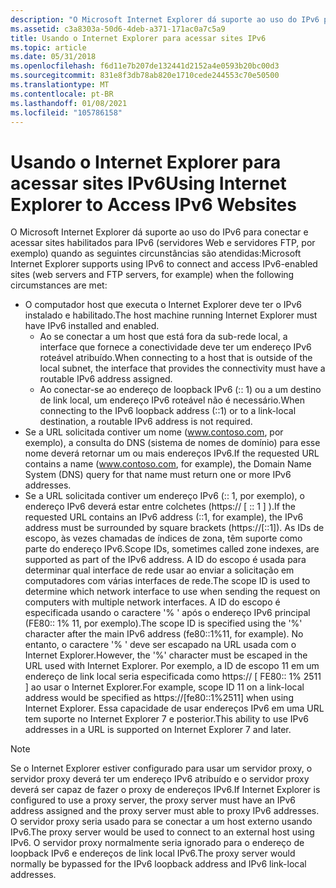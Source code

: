```yaml
---
description: "O Microsoft Internet Explorer dá suporte ao uso do IPv6 para conectar e acessar sites habilitados para IPv6 (servidores Web e servidores FTP, por exemplo) quando as seguintes circunstâncias são atendidas: o computador host executando o Internet Explorer deve ter o IPv6 instalado e habilitado. Ao se conectar a um host que está fora da sub-rede local, a interface que fornece a conectividade deve ter um endereço IPv6 roteável atribuído. Ao conectar-se ao endereço de loopback IPv6 (:: 1) ou a um destino de link local, um endereço IPv6 roteável não é necessário. Se a URL solicitada contiver um nome (www.contoso.com, por exemplo), a consulta do DNS (sistema de nomes de domínio) para esse nome deverá retornar um ou mais endereços IPv6. Se a URL solicitada contiver um endereço IPv6 (:: 1, por exemplo), o endereço IPv6 deverá estar entre colchetes (https:// \\[ :: 1 \\] ). As IDs de escopo, às vezes chamadas de índices de zona, têm suporte como parte do endereço IPv6. A ID do escopo é usada para determinar qual interface de rede usar ao enviar a solicitação em computadores com várias interfaces de rede. A ID do escopo é especificada usando o caractere '% ' após o endereço IPv6 principal (FE80:: 1% 11, por exemplo). No entanto, o caractere '% ' deve ser escapado na URL usada com o Internet Explorer. Por exemplo, a ID de escopo 11 em um endereço de link local seria especificada como https:// \\[ FE80:: 1% 2511 \\] ao usar o Internet Explorer. Essa capacidade de usar endereços IPv6 em uma URL tem suporte no Internet Explorer 7 e posterior."
ms.assetid: c3a8303a-50d6-4deb-a371-171ac0a7c5a9
title: Usando o Internet Explorer para acessar sites IPv6
ms.topic: article
ms.date: 05/31/2018
ms.openlocfilehash: f6d11e7b207de132441d2152a4e0593b20bc00d3
ms.sourcegitcommit: 831e8f3db78ab820e1710cede244553c70e50500
ms.translationtype: MT
ms.contentlocale: pt-BR
ms.lasthandoff: 01/08/2021
ms.locfileid: "105786158"
---
```

# <a name="using-internet-explorer-to-access-ipv6-websites"></a><span data-ttu-id="5403e-109">Usando o Internet Explorer para acessar sites IPv6</span><span class="sxs-lookup"><span data-stu-id="5403e-109">Using Internet Explorer to Access IPv6 Websites</span></span>

<span data-ttu-id="5403e-110">O Microsoft Internet Explorer dá suporte ao uso do IPv6 para conectar e acessar sites habilitados para IPv6 (servidores Web e servidores FTP, por exemplo) quando as seguintes circunstâncias são atendidas:</span><span class="sxs-lookup"><span data-stu-id="5403e-110">Microsoft Internet Explorer supports using IPv6 to connect and access IPv6-enabled sites (web servers and FTP servers, for example) when the following circumstances are met:</span></span>

-   <span data-ttu-id="5403e-111">O computador host que executa o Internet Explorer deve ter o IPv6 instalado e habilitado.</span><span class="sxs-lookup"><span data-stu-id="5403e-111">The host machine running Internet Explorer must have IPv6 installed and enabled.</span></span>
    -   <span data-ttu-id="5403e-112">Ao se conectar a um host que está fora da sub-rede local, a interface que fornece a conectividade deve ter um endereço IPv6 roteável atribuído.</span><span class="sxs-lookup"><span data-stu-id="5403e-112">When connecting to a host that is outside of the local subnet, the interface that provides the connectivity must have a routable IPv6 address assigned.</span></span>
    -   <span data-ttu-id="5403e-113">Ao conectar-se ao endereço de loopback IPv6 (:: 1) ou a um destino de link local, um endereço IPv6 roteável não é necessário.</span><span class="sxs-lookup"><span data-stu-id="5403e-113">When connecting to the IPv6 loopback address (::1) or to a link-local destination, a routable IPv6 address is not required.</span></span>
-   <span data-ttu-id="5403e-114">Se a URL solicitada contiver um nome (www.contoso.com, por exemplo), a consulta do DNS (sistema de nomes de domínio) para esse nome deverá retornar um ou mais endereços IPv6.</span><span class="sxs-lookup"><span data-stu-id="5403e-114">If the requested URL contains a name (www.contoso.com, for example), the Domain Name System (DNS) query for that name must return one or more IPv6 addresses.</span></span>
-   <span data-ttu-id="5403e-115">Se a URL solicitada contiver um endereço IPv6 (:: 1, por exemplo), o endereço IPv6 deverá estar entre colchetes (https:// \[ :: 1 \] ).</span><span class="sxs-lookup"><span data-stu-id="5403e-115">If the requested URL contains an IPv6 address (::1, for example), the IPv6 address must be surrounded by square brackets (https://\[::1\]).</span></span> <span data-ttu-id="5403e-116">As IDs de escopo, às vezes chamadas de índices de zona, têm suporte como parte do endereço IPv6.</span><span class="sxs-lookup"><span data-stu-id="5403e-116">Scope IDs, sometimes called zone indexes, are supported as part of the IPv6 address.</span></span> <span data-ttu-id="5403e-117">A ID do escopo é usada para determinar qual interface de rede usar ao enviar a solicitação em computadores com várias interfaces de rede.</span><span class="sxs-lookup"><span data-stu-id="5403e-117">The scope ID is used to determine which network interface to use when sending the request on computers with multiple network interfaces.</span></span> <span data-ttu-id="5403e-118">A ID do escopo é especificada usando o caractere '% ' após o endereço IPv6 principal (FE80:: 1% 11, por exemplo).</span><span class="sxs-lookup"><span data-stu-id="5403e-118">The scope ID is specified using the '%' character after the main IPv6 address (fe80::1%11, for example).</span></span> <span data-ttu-id="5403e-119">No entanto, o caractere '% ' deve ser escapado na URL usada com o Internet Explorer.</span><span class="sxs-lookup"><span data-stu-id="5403e-119">However, the '%' character must be escaped in the URL used with Internet Explorer.</span></span> <span data-ttu-id="5403e-120">Por exemplo, a ID de escopo 11 em um endereço de link local seria especificada como https:// \[ FE80:: 1% 2511 \] ao usar o Internet Explorer.</span><span class="sxs-lookup"><span data-stu-id="5403e-120">For example, scope ID 11 on a link-local address would be specified as https://\[fe80::1%2511\] when using Internet Explorer.</span></span> <span data-ttu-id="5403e-121">Essa capacidade de usar endereços IPv6 em uma URL tem suporte no Internet Explorer 7 e posterior.</span><span class="sxs-lookup"><span data-stu-id="5403e-121">This ability to use IPv6 addresses in a URL is supported on Internet Explorer 7 and later.</span></span>

> [!Note]  
> <span data-ttu-id="5403e-122">Se o Internet Explorer estiver configurado para usar um servidor proxy, o servidor proxy deverá ter um endereço IPv6 atribuído e o servidor proxy deverá ser capaz de fazer o proxy de endereços IPv6.</span><span class="sxs-lookup"><span data-stu-id="5403e-122">If Internet Explorer is configured to use a proxy server, the proxy server must have an IPv6 address assigned and the proxy server must able to proxy IPv6 addresses.</span></span> <span data-ttu-id="5403e-123">O servidor proxy seria usado para se conectar a um host externo usando IPv6.</span><span class="sxs-lookup"><span data-stu-id="5403e-123">The proxy server would be used to connect to an external host using IPv6.</span></span> <span data-ttu-id="5403e-124">O servidor proxy normalmente seria ignorado para o endereço de loopback IPv6 e endereços de link local IPv6.</span><span class="sxs-lookup"><span data-stu-id="5403e-124">The proxy server would normally be bypassed for the IPv6 loopback address and IPv6 link-local addresses.</span></span>

 

 

 



